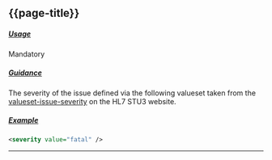 ## {{page-title}}

<h5><ins>Usage</ins></h5>

<span class="mro-circle mandatory" title="Mandatory"></span> Mandatory


<h5><ins>Guidance</ins></h5>

The severity of the issue defined via the following valueset taken from the [valueset-issue-severity](https://www.hl7.org/fhir/STU3/valueset-issue-severity.html) on the HL7 STU3 website.


<h5><ins>Example</ins></h5>

```xml
<severity value="fatal" />
```

---
